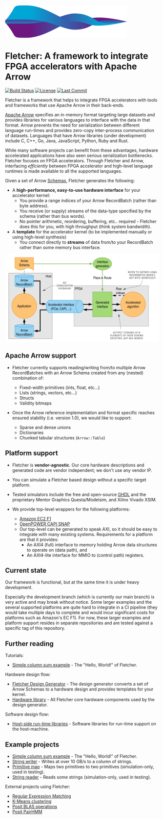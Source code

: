 ![Fletcher logo](docs/fletcher_notext.svg)

# Fletcher: A framework to integrate FPGA accelerators with Apache Arrow

[![Build Status](https://dev.azure.com/abs-tudelft/fletcher/_apis/build/status/abs-tudelft.fletcher?branchName=develop)](https://dev.azure.com/abs-tudelft/fletcher/_build/latest?definitionId=3&branchName=develop)
[![License](https://badgen.net/github/license/abs-tudelft/fletcher)](https://github.com/abs-tudelft/fletcher/blob/develop/LICENSE)
[![Last Commit](https://badgen.net/github/last-commit/abs-tudelft/fletcher/develop)](https://badgen.net/github/last-commit/abs-tudelft/fletcher/develop)

Fletcher is a framework that helps to integrate FPGA accelerators with tools and
frameworks that use Apache Arrow in  their back-ends.

[Apache Arrow](https://arrow.apache.org/) specifies an in-memory format
targeting large datasets and provides  libraries for various languages to
interface with the data in that format.  Arrow prevents the need for
serialization between different language run-times and provides zero-copy
inter-process communication of datasets. Languages that have Arrow libraries
(under development) include C, C++, Go, Java,  JavaScript, Python, Ruby and
Rust.

While many software projects can benefit from these advantages, hardware
accelerated applications have also seen  serious serialization bottlenecks.
Fletcher focuses on FPGA accelerators. Through Fletcher and Arrow, interfacing
*efficiently* between FPGA accelerator and high-level language runtimes is made
available to all the supported  languages.

Given a set of Arrow [Schemas](https://arrow.apache.org/docs/metadata.html),
Fletcher generates the following:

* A **high-performance, easy-to-use hardware interface** for your accelerator
  kernel:
  * You provide a range indices of your Arrow RecordBatch (rather than byte
    address).
  * You receive (or supply) streams of the data-type specified by the schema
    (rather than bus words).
  * No pointer arithmetic, reordering, buffering, etc.. required - Fletcher
    does this for you, with high throughput (think system bandwidth).
* A **template** for the accelerator kernel (to be implemented manually or
  using high-level synthesis)
  * You connect directly to **streams** of data from/to your RecordBatch rather
    than some memory bus interface.

![Fletcher overview](fletcher.svg)

## Apache Arrow support
* Fletcher currently supports reading/writing from/to multiple Arrow
  RecordBatches with an Arrow Schema created from any (nested) combination of:
    - Fixed-width primitives (ints, float, etc...)
    - Lists (strings, vectors, etc...)
    - Structs
    - Validity bitmaps

* Once the Arrow reference implementation and format specific reaches ensured
  stability (i.e. version 1.0), we would like to support:
  - Sparse and dense unions
  - Dictionaries
  - Chunked tabular structures (`Arrow::Table`)

## Platform support
  * Fletcher is **vendor-agnostic**. Our core hardware descriptions and
    generated code are vendor independent; we don't use any vendor IP.
  * You can simulate a Fletcher based design without a specific target platform.
  * Tested simulators include the free and open-source
    [GHDL](https://github.com/ghdl/ghdl) and the proprietary Mentor Graphics
    Questa/Modelsim, and Xilinx Vivado XSIM.

* We provide top-level wrappers for the following platforms:
  * [Amazon EC2 F1](https://github.com/aws/aws-fpga)
  * [OpenPOWER CAPI SNAP](https://github.com/open-power/snap)
  * Our top-level can be generated to speak AXI, so it should be easy to
    integrate with many existing systems. Requirements for a platform are that
    it provides:
    * An AXI4 (full) interface to memory holding Arrow data structures to
      operate on (data path), and
    * An AXI4-lite interface for MMIO to (control path) registers.

## Current state
Our framework is functional, but at the same time it is under heavy development.

Especially the development branch (which is currently our main branch) is very
active and may break without notice. Some larger examples and the several
supported platforms are quite hard to integrate in a CI pipeline (they would
take multiple days to complete and would incur significant costs for platforms
such as Amazon's EC F1). For now, these larger examples and platform support
resides in separate repositories and are tested against a specific tag of this
repository.

## Further reading
  Tutorials:
  * [Simple column sum example](examples/sum/README.md) - The "Hello, World!"
    of Fletcher.

  Hardware design flow:
  * [Fletcher Design Generator](codegen/cpp/fletchgen/README.md) - The design
    generator converts a set of Arrow Schemas
    to a hardware design and provides templates for your kernel.
  * [Hardware library](hardware) - All Fletcher core hardware components used
    by the design generator.

  Software design flow:
  * [Host-side run-time libraries](runtime) - Software libraries for run-time
    support on the host-machine.

## Example projects
  * [Simple column sum example](examples/sum/README.md) - The "Hello, World!"
    of Fletcher.
  * [String writer](examples/stringwrite) - Writes at over 10 GB/s to a column
    of strings.
  * [Primitive map](codegen/test/primmap) - Maps two primitives to two
    primitives (simulation-only, used in testing).
  * [String reader](codegen/test/stringread) - Reads some strings
    (simulation-only, used in testing).

External projects using Fletcher:
  * [Regular Expression Matching](https://github.com/abs-tudelft/fletcher-example-regexp)
  * [K-Means clustering](https://github.com/abs-tudelft/fletcher-example-kmeans)
  * [Posit BLAS operations](https://github.com/lvandam/posit_blas_hdl)
  * [Posit PairHMM](https://github.com/lvandam/pairhmm_posit_hdl_arrow)
